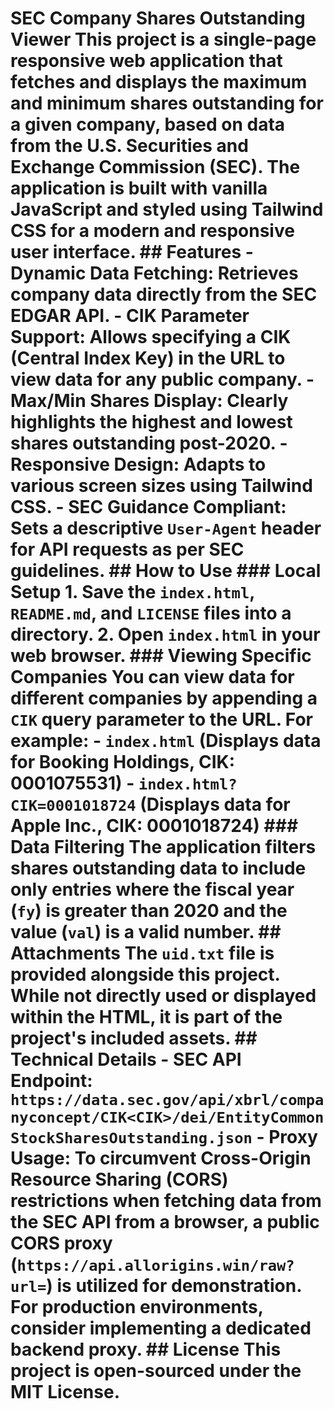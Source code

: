 # SEC Company Shares Outstanding Viewer This project is a single-page responsive web application that fetches and displays the maximum and minimum shares outstanding for a given company, based on data from the U.S. Securities and Exchange Commission (SEC). The application is built with vanilla JavaScript and styled using Tailwind CSS for a modern and responsive user interface. ## Features - **Dynamic Data Fetching**: Retrieves company data directly from the SEC EDGAR API. - **CIK Parameter Support**: Allows specifying a CIK (Central Index Key) in the URL to view data for any public company. - **Max/Min Shares Display**: Clearly highlights the highest and lowest shares outstanding post-2020. - **Responsive Design**: Adapts to various screen sizes using Tailwind CSS. - **SEC Guidance Compliant**: Sets a descriptive `User-Agent` header for API requests as per SEC guidelines. ## How to Use ### Local Setup 1. Save the `index.html`, `README.md`, and `LICENSE` files into a directory. 2. Open `index.html` in your web browser. ### Viewing Specific Companies You can view data for different companies by appending a `CIK` query parameter to the URL. For example: - `index.html` (Displays data for Booking Holdings, CIK: 0001075531) - `index.html?CIK=0001018724` (Displays data for Apple Inc., CIK: 0001018724) ### Data Filtering The application filters shares outstanding data to include only entries where the fiscal year (`fy`) is greater than 2020 and the value (`val`) is a valid number. ## Attachments The `uid.txt` file is provided alongside this project. While not directly used or displayed within the HTML, it is part of the project's included assets. ## Technical Details - **SEC API Endpoint**: `https://data.sec.gov/api/xbrl/companyconcept/CIK<CIK>/dei/EntityCommonStockSharesOutstanding.json` - **Proxy Usage**: To circumvent Cross-Origin Resource Sharing (CORS) restrictions when fetching data from the SEC API from a browser, a public CORS proxy (`https://api.allorigins.win/raw?url=`) is utilized for demonstration. For production environments, consider implementing a dedicated backend proxy. ## License This project is open-sourced under the MIT License.